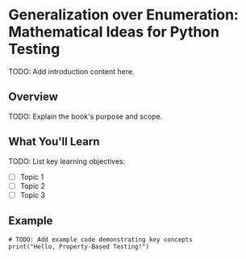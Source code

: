 # Generalization over Enumeration: Mathematical Ideas for Python Testing

TODO: Add introduction content here.

## Overview

TODO: Explain the book's purpose and scope.

## What You'll Learn

TODO: List key learning objectives:
- [ ] Topic 1
- [ ] Topic 2
- [ ] Topic 3

## Example

```{code-cell} python
# TODO: Add example code demonstrating key concepts
print("Hello, Property-Based Testing!")
```